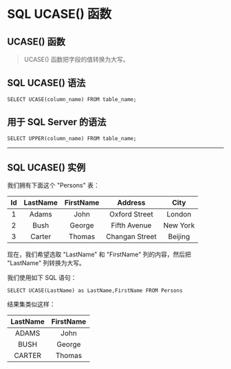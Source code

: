 # SQL UCASE() 函数
## UCASE() 函数
>UCASE() 函数把字段的值转换为大写。

## SQL UCASE() 语法
```
SELECT UCASE(column_name) FROM table_name;
```
## 用于 SQL Server 的语法
```
SELECT UPPER(column_name) FROM table_name;
```
---
## SQL UCASE() 实例
我们拥有下面这个 "Persons" 表：

Id|LastName|FirstName|Address|City
:--:|:--:|:--:|:--:|:--:
1|Adams|John|Oxford Street|London
2|Bush|George|Fifth Avenue|New York
3|Carter|Thomas|Changan Street|Beijing

现在，我们希望选取 "LastName" 和 "FirstName" 列的内容，然后把 "LastName" 列转换为大写。

我们使用如下 SQL 语句：
```
SELECT UCASE(LastName) as LastName,FirstName FROM Persons
```
结果集类似这样：

LastName|FirstName
:--:|:--:
ADAMS|John
BUSH|George
CARTER|Thomas